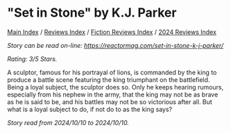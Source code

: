 # "Set in Stone" by K.J. Parker

[Main Index](../../../README.md) / [Reviews Index](../../README.md) / [Fiction Reviews Index](../README.md) / [2024 Reviews Index](README.md)

*Story can be read on-line: <https://reactormag.com/set-in-stone-k-j-parker/>*

*Rating: 3/5 Stars.*

A sculptor, famous for his portrayal of lions, is commanded by the king to produce a battle scene featuring the king triumphant on the battlefield. Being a loyal subject, the sculptor does so. Only he keeps hearing rumours, especially from his nephew in the army, that the king may not be as brave as he is said to be, and his battles may not be so victorious after all. But what is a loyal subject to do, if not do to as the king says?

*Story read from 2024/10/10 to 2024/10/10.*
